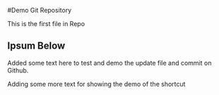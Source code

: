 #Demo Git Repository

This is the first file in Repo

## Ipsum Below

Added some text here to test and demo the update file and commit on Github.

Adding some more text for showing the demo of the shortcut